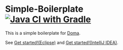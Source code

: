 Simple-Boilerplate [![Java CI with Gradle](https://github.com/domaframework/simple-boilerplate/workflows/Java%20CI%20with%20Gradle/badge.svg)](https://github.com/domaframework/simple-boilerplate/actions?query=workflow%3A%22Java+CI+with+Gradle%22)
========================================

This is a simple boilerplate for [Doma](https://github.com/domaframework/doma).

See [Get started!(Eclipse)](https://doma.readthedocs.io/en/2.42.0/getting-started-eclipse/) and [Get started!(IntelliJ IDEA)](https://doma.readthedocs.io/en/2.42.0/getting-started-idea/).
